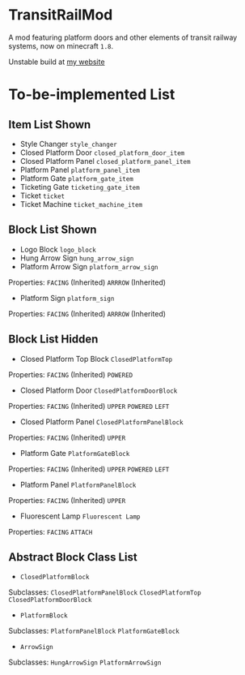 TransitRailMod
==============

A mod featuring platform doors and other elements of transit railway systems, now on minecraft `1.8`.

Unstable build at [my website](https://cth451.tk/transitrailmod-updates)

To-be-implemented List
======================

Item List Shown
---------------
* Style Changer `style_changer`
* Closed Platform Door `closed_platform_door_item`
* Closed Platform Panel `closed_platform_panel_item`
* Platform Panel `platform_panel_item`
* Platform Gate `platform_gate_item`
* Ticketing Gate `ticketing_gate_item`
* Ticket `ticket`
* Ticket Machine `ticket_machine_item`

Block List Shown
----------------
* Logo Block `logo_block`
* Hung Arrow Sign `hung_arrow_sign`
* Platform Arrow Sign `platform_arrow_sign`

Properties: `FACING` (Inherited) `ARRROW` (Inherited)

* Platform Sign `platform_sign`

Properties: `FACING` (Inherited) `ARRROW` (Inherited)

Block List Hidden
-----------------
* Closed Platform Top Block `ClosedPlatformTop`

Properties: `FACING` (Inherited) `POWERED`

* Closed Platform Door `ClosedPlatformDoorBlock`

Properties: `FACING` (Inherited) `UPPER` `POWERED` `LEFT`

* Closed Platform Panel `ClosedPlatformPanelBlock`

Properties: `FACING` (Inherited) `UPPER`

* Platform Gate `PlatformGateBlock`

Properties: `FACING` (Inherited) `UPPER` `POWERED` `LEFT`

* Platform Panel `PlatformPanelBlock`

Properties: `FACING` (Inherited) `UPPER`

* Fluorescent Lamp `Fluorescent Lamp`

Properties: `FACING` `ATTACH`

Abstract Block Class List
-------------------------
* `ClosedPlatformBlock`

Subclasses: `ClosedPlatformPanelBlock` `ClosedPlatformTop` `ClosedPlatformDoorBlock`

* `PlatformBlock`

Subclasses: `PlatformPanelBlock` `PlatformGateBlock`

* `ArrowSign`

Subclasses: `HungArrowSign` `PlatformArrowSign`
